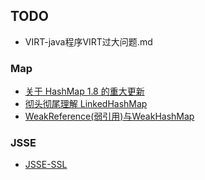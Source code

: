 ## TODO

* VIRT-java程序VIRT过大问题.md

### Map

* [关于 HashMap 1.8 的重大更新](http://blog.csdn.net/carson_ho/article/details/79373134)
* [彻头彻尾理解 LinkedHashMap](http://blog.csdn.net/justloveyou_/article/details/71713781)
* [WeakReference\(弱引用\)与WeakHashMap](/java/WeakReference%28弱引用%29与WeakHashMap.md)

### JSSE

* [JSSE-SSL](./JSSE-SSL.md)



